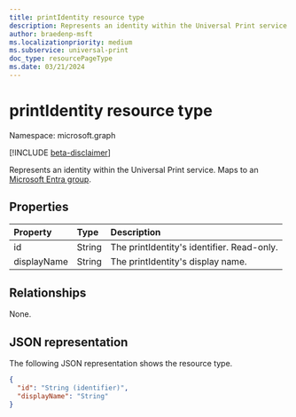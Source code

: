 ```yaml
---
title: printIdentity resource type
description: Represents an identity within the Universal Print service. Maps to a Microsoft Entra group.
author: braedenp-msft
ms.localizationpriority: medium
ms.subservice: universal-print
doc_type: resourcePageType
ms.date: 03/21/2024
---
```


# printIdentity resource type

Namespace: microsoft.graph

[!INCLUDE [beta-disclaimer](../../includes/beta-disclaimer.md)]

Represents an identity within the Universal Print service. Maps to an [Microsoft Entra group](group.md).

## Properties
| Property     | Type        | Description |
|:-------------|:------------|:------------|
|id|String|The printIdentity's identifier. Read-only.|
|displayName|String|The printIdentity's display name.|

## Relationships
None.

## JSON representation

The following JSON representation shows the resource type.

<!-- {
  "blockType": "resource",
  "optionalProperties": [

  ],
  "@odata.type": "microsoft.graph.printIdentity",
  "keyProperty": "id",
  "baseType":"microsoft.graph.entity"
}-->

```json
{
  "id": "String (identifier)",
  "displayName": "String"
}

```

<!-- uuid: 8fcb5dbc-d5aa-4681-8e31-b001d5168d79
2015-10-25 14:57:30 UTC -->
<!-- {
  "type": "#page.annotation",
  "description": "printIdentity resource",
  "keywords": "",
  "section": "documentation",
  "tocPath": ""
}-->
